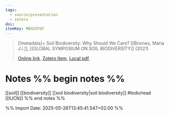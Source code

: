 ```yaml
---
tags:
  - source/presentation
  - zotero
doi: 
itemKey: MBXU3FQY
---
```

>[!metadata]+
> Soil Biodiversity: Why Should We Care?
> [[Briones, Maria J.I.]], 
> [[GLOBAL SYMPOSIUM ON SOIL BIODIVERSITY]] (2021)
> 
> [Online link](https://www.fao.org/fileadmin/user_upload/GSP/GSOBI-21/DAY2/PS3/14-15/1_Briones_ID42.pdf), [Zotero Item](zotero://select/library/items/MBXU3FQY), [Local pdf](file://C:/Users/aburg/Documents/references/zotero/storage/SWJJ6GFQ/_presentaiton_soil_biodiversity.pdf), 

# Notes %% begin notes %%
[[soil]]
[[biodiversity]]
[[soil biodiversity|soil biodiversity]]
#todo/read
[[IUCN]]
%% end notes %%




%% Import Date: 2025-05-26T13:45:41.547+02:00 %%
